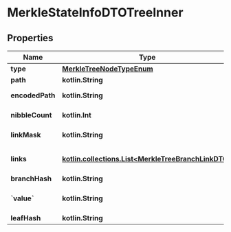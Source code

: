 
# MerkleStateInfoDTOTreeInner

## Properties
Name | Type | Description | Notes
------------ | ------------- | ------------- | -------------
**type** | [**MerkleTreeNodeTypeEnum**](MerkleTreeNodeTypeEnum.md) |  | 
**path** | **kotlin.String** | Leaf path. | 
**encodedPath** | **kotlin.String** | Encoded leaf path. | 
**nibbleCount** | **kotlin.Int** | Nibble count. | 
**linkMask** | **kotlin.String** | Branch link bitmask. | 
**links** | [**kotlin.collections.List&lt;MerkleTreeBranchLinkDTO&gt;**](MerkleTreeBranchLinkDTO.md) | Branch links (max 16). | 
**branchHash** | **kotlin.String** |  | 
**&#x60;value&#x60;** | **kotlin.String** | Leaf value (sha256 hash). | 
**leafHash** | **kotlin.String** |  | 



